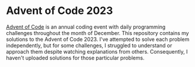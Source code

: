 # Advent of Code 2023

[Advent of Code](https://adventofcode.com/) is an annual coding event with daily programming challenges throughout the month of December. This repository contains my solutions to the Advent of Code 2023. I've attempted to solve each problem independently, but for some challenges, I struggled to understand or approach them despite watching explanations from others. Consequently, I haven't uploaded solutions for those particular problems.
